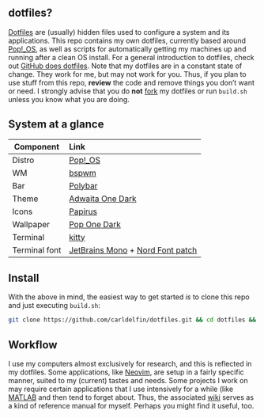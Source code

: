 ## dotfiles?

[Dotfiles](https://en.wikipedia.org/wiki/Hidden_file_and_hidden_directory#Unix_and_Unix-like_environments) are (usually) hidden files used to configure a system and its applications. This repo contains my own dotfiles, currently based around [Pop!_OS](https://pop.system76.com/), as well as scripts for automatically getting my machines up and running after a clean OS install. For a general introduction to dotfiles, check out [GitHub does dotfiles](https://dotfiles.github.io/). Note that my dotfiles are in a constant state of change. They work for me, but may not work for you. Thus, if you plan to use stuff from this repo, **review** the code and remove things you don’t want or need. I strongly advise that you do **not** [fork](https://www.anishathalye.com/2014/08/03/managing-your-dotfiles/) my dotfiles or run `build.sh` unless you know what you are doing.

## System at a glance <a name = "system_at_a_glance"></a>

| Component           | Link                                            |
| --------------------| :-----------------------------------------------|
| Distro              | [Pop!_OS](https://pop.system76.com/)|
| WM                  | [bspwm](https://github.com/baskerville/bspwm)|
| Bar                 | [Polybar](https://github.com/polybar/polybar)|
| Theme               | [Adwaita One Dark](https://github.com/lonr/adwaita-one-dark)|
| Icons               | [Papirus](https://github.com/PapirusDevelopmentTeam/papirus-icon-theme)|
| Wallpaper           | [Pop One Dark](https://github.com/carldelfin/dotfiles/blob/main/wallpaper/pop_one_dark.png)|
| Terminal            | [kitty](https://sw.kovidgoyal.net/kitty/)|
| Terminal font       | [JetBrains Mono](https://github.com/JetBrains/JetBrainsMono) + [Nord Font patch](https://www.nerdfonts.com/font-downloads)|

## Install <a name = "install"></a>

With the above in mind, the easiest way to get started *is* to clone this repo and just executing `build.sh`:

```bash
git clone https://github.com/carldelfin/dotfiles.git && cd dotfiles && bash build.sh
```

## Workflow

I use my computers almost exclusively for research, and this is reflected in my dotfiles. Some applications, like [Neovim](https://neovim.io/), are setup in a fairly specific manner, suited to my (current) tastes and needs. Some projects I work on may require certain applications that I use intensively for a while (like [MATLAB](https://se.mathworks.com/products/matlab.html) and then tend to forget about. Thus, the associated [wiki](https://github.com/carldelfin/dotfiles/wiki) serves as a kind of reference manual for myself. Perhaps you might find it useful, too.
